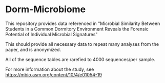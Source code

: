# Dorm-Microbiome
This repository provides data referenced in "Microbial Similarity Between Students in a Common Dormitory Environment Reveals the Forensic Potential of Individual Microbial Signatures"

This should provide all necessary data to repeat many analyses from the paper, and is anonymized.

All of the sequence tables are rarefied to 4000 sequences/per sample.

For more information about the study, see https://mbio.asm.org/content/10/4/e01054-19
